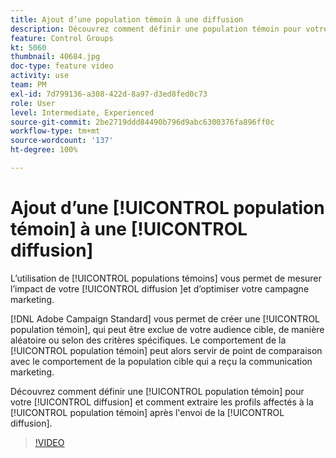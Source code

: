 ```yaml
---
title: Ajout d’une population témoin à une diffusion
description: Découvrez comment définir une population témoin pour votre diffusion et comment extraire les profils affectés à la population témoin une fois la diffusion envoyée.
feature: Control Groups
kt: 5060
thumbnail: 40684.jpg
doc-type: feature video
activity: use
team: PM
exl-id: 7d799136-a308-422d-8a97-d3ed8fed0c73
role: User
level: Intermediate, Experienced
source-git-commit: 2be2719ddd84490b796d9abc6300376fa896ff0c
workflow-type: tm+mt
source-wordcount: '137'
ht-degree: 100%

---
```


# Ajout d’une [!UICONTROL population témoin] à une [!UICONTROL diffusion]

L’utilisation de [!UICONTROL populations témoins] vous permet de mesurer l’impact de votre [!UICONTROL diffusion ]et d’optimiser votre campagne marketing.

[!DNL Adobe Campaign Standard] vous permet de créer une [!UICONTROL population témoin], qui peut être exclue de votre audience cible, de manière aléatoire ou selon des critères spécifiques. Le comportement de la [!UICONTROL population témoin] peut alors servir de point de comparaison avec le comportement de la population cible qui a reçu la communication marketing.

Découvrez comment définir une [!UICONTROL population témoin] pour votre [!UICONTROL diffusion] et comment extraire les profils affectés à la [!UICONTROL population témoin] après l&#39;envoi de la [!UICONTROL diffusion].

>[!VIDEO](https://video.tv.adobe.com/v/40684?quality=12)
